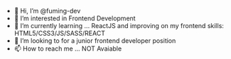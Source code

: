 - 👋 Hi, I’m @fuming-dev
- 👀 I’m interested in Frontend Development
- 🌱 I’m currently learning ... ReactJS and improving on my frontend skills: HTML5/CSS3/JS/SASS/REACT
- 💞️ I’m looking to for a junior frontend developer position
- 📫 How to reach me ... NOT Avaiable
<!---
fuming-dev/fuming-dev is a ✨ special ✨ repository because its `README.md` (this file) appears on your GitHub profile.
You can click the Preview link to take a look at your changes.
--->
